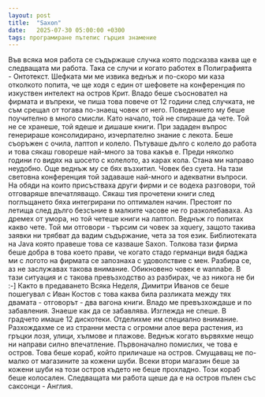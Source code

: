 ```yaml
---
layout: post
title:  "Saxon"
date:   2025-07-30 05:00:00 +0300
tags: програмиране пътепис гърция знамение
---
```

Във всяка моя работа се съдържаше случка която подсказва каква ще е следващата ми работа. 
Така се случи и когато работех в Полиграфията - Онтотекст. 
Шефката ми ме извика веднъж и по-скоро ми каза отколкото попита, 
че ще ходя с един от шефовете на конференция по изкуствен интелект на остров Крит.
Владо беше съосновател на фирмата и въпреки, че пиша това повече от 12 години след случката, не съм срещал от тогава по-знаещ човек от него. 
Поведението му беше поучително в много смисли. Като начало, той не спираше да чете. Той не се хранеше, той ядеше и дишаше книги. 
При зададен въпрос генерираше консолидирано, изчерпателно знание с лекота. Беше съоръжен с очила, лаптоп и колело. 
Пътуваше дълго с колело до работа и това сякаш говореше най-много за това какъв е. Преди няколко години го видях на шосето с колелото,
аз карах кола. Стана ми направо неудобно. Още веднъж му се бях възхитил. Човек без суета.
На тази световна конференция той задаваше най-много и адекватни въпроси. На обяди на които присъстваха други фирми и се водеха разговори, 
той отговаряше впечатляващо. Сякаш тия прочетени книги след поглъщането бяха интегрирани по оптимален начин. Престоят по летища след дълго 
безсъние в малките часове не го разколебаваха. Аз дремех от умора, но той четеше книги на лаптоп. Веднъж го попитах какво чете. 
Той ми отговори - търсим си човек за xquery, защото такива заявки ни трябват да вадим съдържание, чета за тоя език. 
Библиотеката на Java която правеше това се казваше Saxon. Толкова тази фирма беше добра в това което прави, че когато стадо германци видя баджа ми с логото на фирмата се запознаха 
с удоволствие с мен. Разбира се, аз не заслужавах такова внимание. Обикновено човек е wannabe. В тази ситуация и с такова превъзходство 
аз разбирах, че аз никога не би :-] Както в предаването Всяка Неделя, Димитри Иванов се беше пошегувал с Иван Костов с това каква
била разликата между тях двамата - отговорът - два вагона книги. Владо ме превъзхождаше и по забавления.
Знаеше как да се забавлява. Изглежда не спеше. В градчето имаше 12 дискотеки. Отделихме им специално внимание.
Разхождахме се из странни места с огромни алое вера растения, из гръцки лозя, улици, хълмове и плажове. 
Веднъж когато вървяхме нещо ни направи силно впечатление. Първоначално помислих, че това е остров. 
Това беше кораб, който приличаше на остров. Смущаващ не по-малко от магазините за кожени шуби. 
Всеки втори магазин беше за кожени шуби на този остров където не беше прохладно. Този кораб беше колосален.
Следващата ми работа щеше да е на остров пълен със саксонци - Англия.